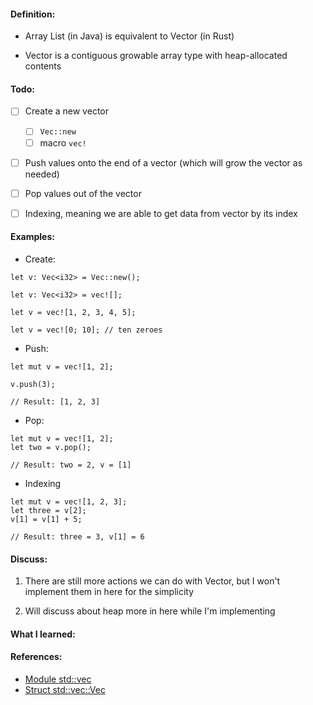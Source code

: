 #### Definition:

- Array List (in Java) is equivalent to Vector (in Rust)

- Vector is a contiguous growable array type with heap-allocated contents 


#### Todo:

- [ ] Create a new vector
  - [  ] `Vec::new`
  - [  ] macro `vec!`

- [ ] Push values onto the end of a vector (which will grow the vector as needed)

- [ ] Pop values out of the vector 

- [ ] Indexing, meaning we are able to get data from vector by its index


#### Examples:

- Create: 
```
let v: Vec<i32> = Vec::new();
```

```
let v: Vec<i32> = vec![];

let v = vec![1, 2, 3, 4, 5];

let v = vec![0; 10]; // ten zeroes
```

- Push:
```
let mut v = vec![1, 2];

v.push(3);

// Result: [1, 2, 3]
```

- Pop:
```
let mut v = vec![1, 2];
let two = v.pop();

// Result: two = 2, v = [1]
```

- Indexing
```
let mut v = vec![1, 2, 3];
let three = v[2];
v[1] = v[1] + 5;

// Result: three = 3, v[1] = 6
```

#### Discuss:
1. There are still more actions we can do with Vector, but I won't implement them in here for the simplicity

2. Will discuss about heap more in here while I'm implementing


#### What I learned:


#### References:
- [Module std::vec](https://doc.rust-lang.org/std/vec/index.html)  
- [Struct std::vec::Vec](https://doc.rust-lang.org/std/vec/struct.Vec.html)
